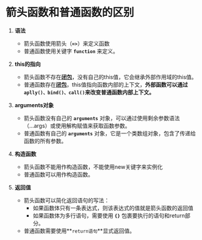 # 箭头函数和普通函数的区别

1. **语法**
    - 箭头函数使用箭头（**`=>`**）来定义函数
    - 普通函数使用关键字 **`function`** 来定义。
    
2. **this的指向**
    - 箭头函数不存在[**闭包**](./3)，没有自己的this值，它会继承外部作用域的this值。
    - 普通函数存在[**闭包**](./3)，this值指向函数内部的上下文，**外部函数可以通过`aplly()、bind()、call()`来改变普通函数内部上下文。**

3. **arguments对象**
    - 箭头函数没有自己的 **`arguments`** 对象，可以通过使用剩余参数语法（...args）或使用解构赋值来获取函数参数。
    - 普通函数有自己的 **`arguments`** 对象，它是一个类数组对象，包含了传递给函数的所有参数。
4. **构造函数**
   - 箭头函数不能用作构造函数，不能使用new关键字来实例化
   - 普通函数可以用作构造函数。

5. **返回值**
   - 箭头函数可以简化返回语句的写法：
        - 如果函数体只有一条表达式，则该表达式的值就是箭头函数的返回值
        - 如果函数体为多行语句，需要使用 **`{}`** 包裹要执行的语句和return部分。
   - 普通函数需要使用**`return语句`**显式返回值。


